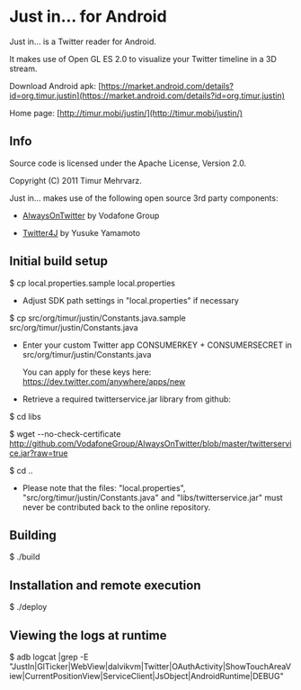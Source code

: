 
Just in... for Android
======================

Just in... is a Twitter reader for Android. 

It makes use of Open GL ES 2.0 to visualize your Twitter timeline in a 3D stream.

Download Android apk: [https://market.android.com/details?id=org.timur.justin](https://market.android.com/details?id=org.timur.justin)

Home page: [http://timur.mobi/justin/](http://timur.mobi/justin/)


Info
----

Source code is licensed under the Apache License, Version 2.0.

Copyright (C) 2011 Timur Mehrvarz.

Just in... makes use of the following open source 3rd party components:

- [AlwaysOnTwitter](http://github.com/VodafoneGroup/AlwaysOnTwitter/) by Vodafone Group 

- [Twitter4J](http://twitter4j.org) by Yusuke Yamamoto


Initial build setup
-------------------

$ cp local.properties.sample local.properties

- Adjust SDK path settings in "local.properties" if necessary

$ cp src/org/timur/justin/Constants.java.sample src/org/timur/justin/Constants.java

- Enter your custom Twitter app CONSUMERKEY + CONSUMERSECRET in 
  src/org/timur/justin/Constants.java
  
  You can apply for these keys here: https://dev.twitter.com/anywhere/apps/new

- Retrieve a required twitterservice.jar library from github:
  
$ cd libs

$ wget --no-check-certificate http://github.com/VodafoneGroup/AlwaysOnTwitter/blob/master/twitterservice.jar?raw=true

$ cd ..

- Please note that the files: "local.properties", "src/org/timur/justin/Constants.java" and "libs/twitterservice.jar"
  must never be contributed back to the online repository.


Building
--------

$ ./build


Installation and remote execution
---------------------------------

$ ./deploy


Viewing the logs at runtime
---------------------------

$ adb logcat |grep -E "JustIn|GlTicker|WebView|dalvikvm|Twitter|OAuthActivity|ShowTouchAreaView|CurrentPositionView|ServiceClient|JsObject|AndroidRuntime|DEBUG"


